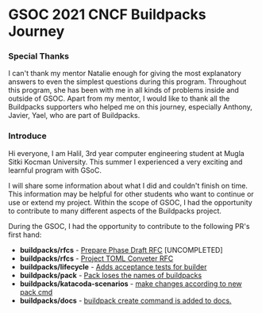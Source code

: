 
# GSOC 2021 CNCF Buildpacks Journey

### Special Thanks
I can't thank my mentor Natalie enough for giving the most explanatory answers to even the simplest questions during this program. Throughout this program, she has been with me in all kinds of problems inside and outside of GSOC. Apart from my mentor, I would like to thank all the Buildpacks supporters who helped me on this journey, especially Anthony, Javier, Yael, who are part of Buildpacks.

### Introduce
Hi everyone, I am Halil, 3rd year computer engineering student at Mugla Sitki Kocman University. This summer I experienced a very exciting and learnful program with GSoC.

 
I will share some information about what I did and couldn't finish on time. This information may be helpful for other students who want to continue or use or extend my project. Within the scope of GSOC, I had the opportunity to contribute to many different aspects of the Buildpacks project.


During the GSOC, I had the opportunity to contribute to the following PR's first hand:

- **buildpacks/rfcs** - [Prepare Phase Draft RFC](https://github.com/haliliceylan/rfcs/pull/1) [UNCOMPLETED]
- **buildpacks/rfcs** - [Project TOML Conveter RFC](https://github.com/buildpacks/rfcs/pull/182)
- **buildpacks/lifecycle** - [Adds acceptance tests for builder](https://github.com/buildpacks/lifecycle/pull/648)
- **buildpacks/pack** - [Pack loses the names of buildpacks](https://github.com/buildpacks/pack/pull/1253)
- **buildpacks/katacoda-scenarios** - [make changes according to new pack cmd](https://github.com/buildpacks/katacoda-scenarios/pull/6)
- **buildpacks/docs** - [buildpack create command is added to docs.](https://github.com/buildpacks/docs/pull/376)